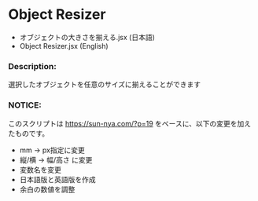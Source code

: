 # Object Resizer

- オブジェクトの大きさを揃える.jsx (日本語)
- Object Resizer.jsx (English)

### Description: 
選択したオブジェクトを任意のサイズに揃えることができます  

### NOTICE:  
このスクリプトは https://sun-nya.com/?p=19 をベースに、以下の変更を加えたものです。  
- mm → px指定に変更
- 縦/横 → 幅/高さ に変更
- 変数名を変更
- 日本語版と英語版を作成
- 余白の数値を調整
